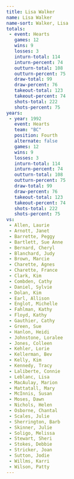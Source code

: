 ```yaml
---
title: Lisa Walker
name: Lisa Walker
name-sort: Walker, Lisa
totals:
 - event: Hearts
   games: 12
   wins: 9
   losses: 3
   inturn-total: 114
   inturn-percent: 74
   outturn-total: 108
   outturn-percent: 75
   draw-total: 99
   draw-percent: 76
   takeout-total: 123
   takeout-percent: 74
   shots-total: 222
   shots-percent: 75
years:
 - year: 1992
   event: Hearts
   team: "BC"
   position: Fourth
   alternate: false
   games: 12
   wins: 9
   losses: 3
   inturn-total: 114
   inturn-percent: 74
   outturn-total: 108
   outturn-percent: 75
   draw-total: 99
   draw-percent: 76
   takeout-total: 123
   takeout-percent: 74
   shots-total: 222
   shots-percent: 75
vs:
 - Allen, Laurie
 - Arnott, Janet
 - Barrette, Peggy
 - Bartlett, Sue Anne
 - Bernard, Cheryl
 - Blanchard, Judy
 - Brown, Marcie
 - Charette, Agnes
 - Charette, France
 - Clark, Kim
 - Combden, Cathy
 - Daniel, Sylvie
 - Dolan, Kim
 - Earl, Allison
 - Englot, Michelle
 - Fahlman, Kathy
 - Floyd, Kathy
 - Gauthier, Cathy
 - Green, Sue
 - Hanlon, Heidi
 - Johnstone, Loralee
 - Jones, Colleen
 - Kehler, Lorie
 - Kellerman, Bev
 - Kelly, Kim
 - Kennedy, Tracy
 - Laliberte, Connie
 - Leblanc, Lisa
 - MacAulay, Marion
 - Mattatall, Mary
 - McInnis, Susan
 - Moses, Dawn
 - Nichols, Helen
 - Osborne, Chantal
 - Scales, Julie
 - Sherrington, Barb
 - Skinner, Julie
 - Soligo, Melissa
 - Stewart, Sheri
 - Stokes, Debbie
 - Stricker, Joan
 - Sutton, Jodie
 - Willms, Karri
 - Wilson, Patty
---
```

